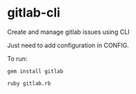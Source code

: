 # gitlab-cli
Create and manage gitlab issues using CLI

Just need to add configuration in CONFIG.

To run: 

`gem install gitlab`

`ruby gitlab.rb`


